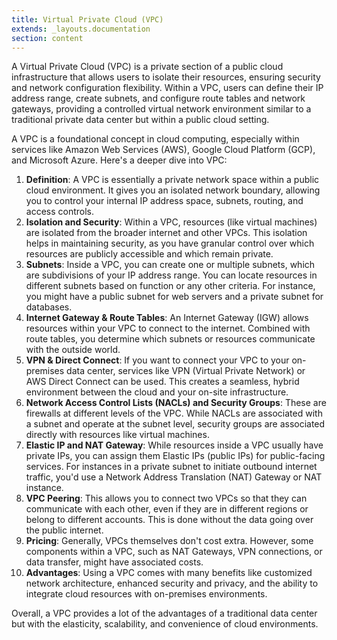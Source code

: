 ```yaml
---
title: Virtual Private Cloud (VPC)
extends: _layouts.documentation
section: content
---
```


A Virtual Private Cloud (VPC) is a private section of a public cloud infrastructure that allows users to isolate their resources, ensuring security and network configuration flexibility. Within a VPC, users can define their IP address range, create subnets, and configure route tables and network gateways, providing a controlled virtual network environment similar to a traditional private data center but within a public cloud setting.

A VPC is a foundational concept in cloud computing, especially within services like Amazon Web Services (AWS), Google Cloud Platform (GCP), and Microsoft Azure. Here's a deeper dive into VPC:

1. **Definition**: A VPC is essentially a private network space within a public cloud environment. It gives you an isolated network boundary, allowing you to control your internal IP address space, subnets, routing, and access controls.
2. **Isolation and Security**: Within a VPC, resources (like virtual machines) are isolated from the broader internet and other VPCs. This isolation helps in maintaining security, as you have granular control over which resources are publicly accessible and which remain private.
3. **Subnets**: Inside a VPC, you can create one or multiple subnets, which are subdivisions of your IP address range. You can locate resources in different subnets based on function or any other criteria. For instance, you might have a public subnet for web servers and a private subnet for databases.
4. **Internet Gateway & Route Tables**: An Internet Gateway (IGW) allows resources within your VPC to connect to the internet. Combined with route tables, you determine which subnets or resources communicate with the outside world.
5. **VPN & Direct Connect**: If you want to connect your VPC to your on-premises data center, services like VPN (Virtual Private Network) or AWS Direct Connect can be used. This creates a seamless, hybrid environment between the cloud and your on-site infrastructure.
6. **Network Access Control Lists (NACLs) and Security Groups**: These are firewalls at different levels of the VPC. While NACLs are associated with a subnet and operate at the subnet level, security groups are associated directly with resources like virtual machines.
7. **Elastic IP and NAT Gateway**: While resources inside a VPC usually have private IPs, you can assign them Elastic IPs (public IPs) for public-facing services. For instances in a private subnet to initiate outbound internet traffic, you'd use a Network Address Translation (NAT) Gateway or NAT instance.
8. **VPC Peering**: This allows you to connect two VPCs so that they can communicate with each other, even if they are in different regions or belong to different accounts. This is done without the data going over the public internet.
9. **Pricing**: Generally, VPCs themselves don't cost extra. However, some components within a VPC, such as NAT Gateways, VPN connections, or data transfer, might have associated costs.
10. **Advantages**: Using a VPC comes with many benefits like customized network architecture, enhanced security and privacy, and the ability to integrate cloud resources with on-premises environments.

Overall, a VPC provides a lot of the advantages of a traditional data center but with the elasticity, scalability, and convenience of cloud environments.